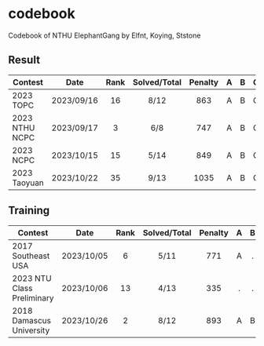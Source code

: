 # codebook
Codebook of NTHU ElephantGang by Elfnt, Koying, Ststone

## Result
| Contest                   | Date          | Rank | Solved/Total | Penalty | A | B | C | D | E | F | G | H | I | J | K | L | M | N |
| --------------------------|:-------------:|:----:|:------------:|:--------:|:-:|:-:|:-:|:-:|:-:|:-:|:-:|:-:|:-:|:-:|:-:|:-:|:-:|:-:|
| 2023 TOPC                 | 2023/09/16    | 16   | 8/12 | 863  | A | B | C | . | E | . | . | H | . | J | K | L |   |   |
| 2023 NTHU NCPC            | 2023/09/17    | 3    | 6/8  | 747  | A | B | C | D | E | . | G | H |   |   |   |   |   |   |
| 2023 NCPC                 | 2023/10/15    | 15   | 5/14 | 849  | A | B | C | D | . | . | . | H | . | . | . | . | . | . |
| 2023 Taoyuan              | 2023/10/22    | 35   | 9/13 | 1035 | A | B | C | D | . | F | . | H | . | J | . | L | M |   |

## Training
| Contest                   | Date          | Rank | Solved/Total | Penalty | A | B | C | D | E | F | G | H | I | J | K | L | M | N |
| --------------------------|:-------------:|:----:|:------------:|:--------:|:-:|:-:|:-:|:-:|:-:|:-:|:-:|:-:|:-:|:-:|:-:|:-:|:-:|:-:|
| 2017 Southeast USA        | 2023/10/05    | 6    | 5/11 | 771  | A | . | . | . | E | . | . | H | I | J | . |   |   |   |
| 2023 NTU Class Preliminary| 2023/10/06    | 13   | 4/13 | 335  | . | . | C | . | E | F | . | H | . | . | . | . | M |   |
| 2018 Damascus University  | 2023/10/26    | 2    | 8/12 | 893  | A | B | C | . |(E)| F | G | . | I | J | K | . |   |   |